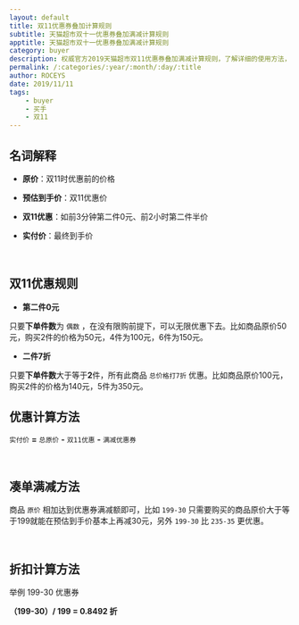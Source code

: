 ```yaml
---
layout: default
title: 双11优惠券叠加计算规则
subtitle: 天猫超市双十一优惠券叠加满减计算规则
apptitle: 天猫超市双十一优惠券叠加满减计算规则
category: buyer
description: 权威官方2019天猫超市双11优惠券叠加满减计算规则，了解详细的使用方法，灵活凑单清空购物车，双11买什么不用愁。前3分钟、前15分钟、前1小时、前2小时、前60秒、第几分钟0元五折半价。叠加199减30、235减35、199减35、299减80等优惠券。
permalink: /:categories/:year/:month/:day/:title
author: ROCEYS
date: 2019/11/11
tags:
    - buyer
    - 买手
    - 双11
---
```


## 名词解释

- **原价**：双11时优惠前的价格

- **预估到手价**：双11优惠价

- **双11优惠**：如前3分钟第二件0元、前2小时第二件半价

- **实付价**：最终到手价

<br>

## 双11优惠规则

- **第二件0元** 

只要**下单件数**为 `偶数` ，在没有限购前提下，可以无限优惠下去。比如商品原价50元，购买2件的价格为50元，4件为100元，6件为150元。

- **二件7折**

只要**下单件数**大于等于**2**件，所有此商品 `总价格打7折` 优惠。比如商品原价100元，购买2件的价格为140元，5件为350元。


## 优惠计算方法

 `实付价` **=** `总原价` **-** `双11优惠` **-** `满减优惠券`
 
<br>

## 凑单满减方法

商品 `原价` 相加达到优惠券满减额即可，比如 `199-30` 只需要购买的商品原价大于等于199就能在预估到手价基本上再减30元，另外 `199-30` 比 `235-35` 更优惠。

<br>

## 折扣计算方法

举例 199-30 优惠券

**（199-30）/ 199 =  0.8492 折**

<br>
